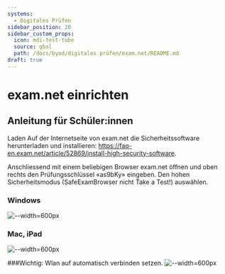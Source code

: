 ```yaml
---
systems:
  - Digitales Prüfen
sidebar_position: 20
sidebar_custom_props:
  icon: mdi-test-tube
  source: gbsl
  path: /docs/byod/digitales prüfen/exam.net/README.md
draft: true
---
```


# exam.net einrichten

## Anleitung für Schüler:innen


Laden Auf der Internetseite von exam.net die Sicherheitssoftware  herunterladen und installieren:
https://faq-en.exam.net/article/52869/install-high-security-software. 


Anschliessend mit einem beliebigen Browser exam.net öffnen und oben rechts den Prüfungsschlüssel «as9bKy» eingeben. Den hohen Sicherheitsmodus (SafeExamBrowser nicht Take a Test!) auswählen.

### Windows
![--width=600px](images/examnet-win-install.png)


### Mac, iPad
![--width=600px](images/examnet-apple-install.png)

###Wichtig:
Wlan auf automatisch verbinden setzen.
![--width=600px](images/examnet-wlan-setzen.png)


